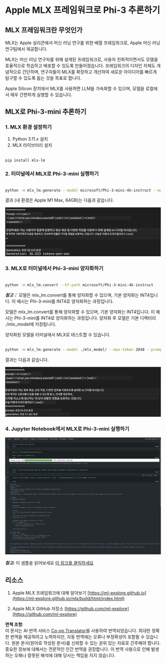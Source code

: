<!--
CO_OP_TRANSLATOR_METADATA:
{
  "original_hash": "700b9a537ce4426de5a7ccfa8e96e581",
  "translation_date": "2025-04-04T07:19:58+00:00",
  "source_file": "md\\03.FineTuning\\03.Inference\\MLX_Inference.md",
  "language_code": "ko"
}
-->
# **Apple MLX 프레임워크로 Phi-3 추론하기**

## **MLX 프레임워크란 무엇인가**

MLX는 Apple 실리콘에서 머신 러닝 연구를 위한 배열 프레임워크로, Apple 머신 러닝 연구팀에서 제공합니다.

MLX는 머신 러닝 연구자를 위해 설계된 프레임워크로, 사용자 친화적이면서도 모델을 효율적으로 학습하고 배포할 수 있도록 만들어졌습니다. 프레임워크의 디자인 자체도 개념적으로 간단하며, 연구자들이 MLX를 확장하고 개선하여 새로운 아이디어를 빠르게 탐구할 수 있도록 돕는 것을 목표로 합니다.

Apple Silicon 장치에서 MLX를 사용하면 LLM을 가속화할 수 있으며, 모델을 로컬에서 매우 간편하게 실행할 수 있습니다.

## **MLX로 Phi-3-mini 추론하기**

### **1. MLX 환경 설정하기**

1. Python 3.11.x 설치
2. MLX 라이브러리 설치


```bash

pip install mlx-lm

```

### **2. 터미널에서 MLX로 Phi-3-mini 실행하기**


```bash

python -m mlx_lm.generate --model microsoft/Phi-3-mini-4k-instruct --max-token 2048 --prompt  "<|user|>\nCan you introduce yourself<|end|>\n<|assistant|>"

```

결과 (내 환경은 Apple M1 Max, 64GB)는 다음과 같습니다.

![Terminal](../../../../../translated_images/01.0d0f100b646a4e4c4f1cd36c1a05727cd27f1e696ed642c06cf6e2c9bbf425a4.ko.png)

### **3. MLX로 터미널에서 Phi-3-mini 양자화하기**


```bash

python -m mlx_lm.convert --hf-path microsoft/Phi-3-mini-4k-instruct

```

***참고：*** 모델은 mlx_lm.convert를 통해 양자화할 수 있으며, 기본 양자화는 INT4입니다. 이 예시는 Phi-3-mini를 INT4로 양자화하는 과정입니다.

모델은 mlx_lm.convert를 통해 양자화할 수 있으며, 기본 양자화는 INT4입니다. 이 예시는 Phi-3-mini를 INT4로 양자화하는 과정입니다. 양자화 후 모델은 기본 디렉터리 ./mlx_model에 저장됩니다.

양자화된 모델을 터미널에서 MLX로 테스트할 수 있습니다.


```bash

python -m mlx_lm.generate --model ./mlx_model/ --max-token 2048 --prompt  "<|user|>\nCan you introduce yourself<|end|>\n<|assistant|>"

```

결과는 다음과 같습니다.

![INT4](../../../../../translated_images/02.04e0be1f18a90a58ad47e0c9d9084ac94d0f1a8c02fa707d04dd2dfc7e9117c6.ko.png)


### **4. Jupyter Notebook에서 MLX로 Phi-3-mini 실행하기**


![Notebook](../../../../../translated_images/03.0cf0092fe143357656bb5a7bc6427c41d8528d772d38a82d0b2693e2a3eeb16e.ko.png)

***참고:*** 이 샘플을 읽어보세요 [이 링크를 클릭하세요](../../../../../code/03.Inference/MLX/MLX_DEMO.ipynb)


## **리소스**

1. Apple MLX 프레임워크에 대해 알아보기 [https://ml-explore.github.io](https://ml-explore.github.io/mlx/build/html/index.html)

2. Apple MLX GitHub 저장소 [https://github.com/ml-explore](https://github.com/ml-explore)

**면책 조항**:  
이 문서는 AI 번역 서비스 [Co-op Translator](https://github.com/Azure/co-op-translator)를 사용하여 번역되었습니다. 최대한 정확한 번역을 제공하려고 노력하지만, 자동 번역에는 오류나 부정확성이 포함될 수 있습니다. 원본 문서(원어로 작성된 문서)를 신뢰할 수 있는 권위 있는 자료로 간주해야 합니다. 중요한 정보에 대해서는 전문적인 인간 번역을 권장합니다. 이 번역 사용으로 인해 발생하는 오해나 잘못된 해석에 대해 당사는 책임을 지지 않습니다.